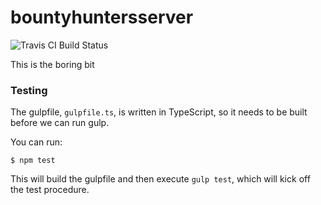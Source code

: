# bountyhuntersserver

![Travis CI Build Status](https://travis-ci.org/jtongers/bountyhuntersserver.svg?branch=master)

This is the boring bit

### Testing

The gulpfile, `gulpfile.ts`, is written in TypeScript, so it needs to be built before we can run gulp.

You can run:

    $ npm test
   
This will build the gulpfile and then execute `gulp test`, which will kick off the test procedure.
